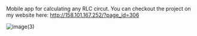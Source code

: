 Mobile app for calculating any RLC circut. You can checkout the project on my website here: http://158.101.167.252/?page_id=306


![image(3)](https://github.com/user-attachments/assets/7999481c-e8de-421c-af9a-b746f6a0d2e0)
